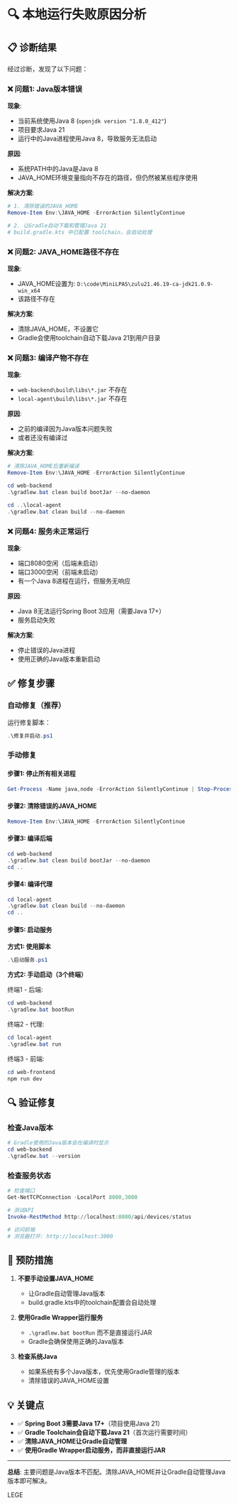 # 🔍 本地运行失败原因分析

## 📋 诊断结果

经过诊断，发现了以下问题：

### ❌ 问题1: Java版本错误

**现象**:
- 当前系统使用Java 8 (`openjdk version "1.8.0_412"`)
- 项目要求Java 21
- 运行中的Java进程使用Java 8，导致服务无法启动

**原因**:
- 系统PATH中的Java是Java 8
- JAVA_HOME环境变量指向不存在的路径，但仍然被某些程序使用

**解决方案**:
```powershell
# 1. 清除错误的JAVA_HOME
Remove-Item Env:\JAVA_HOME -ErrorAction SilentlyContinue

# 2. 让Gradle自动下载和管理Java 21
# build.gradle.kts 中已配置 toolchain，会自动处理
```

### ❌ 问题2: JAVA_HOME路径不存在

**现象**:
- JAVA_HOME设置为: `D:\code\MiniLPAS\zulu21.46.19-ca-jdk21.0.9-win_x64`
- 该路径不存在

**解决方案**:
- 清除JAVA_HOME，不设置它
- Gradle会使用toolchain自动下载Java 21到用户目录

### ❌ 问题3: 编译产物不存在

**现象**:
- `web-backend\build\libs\*.jar` 不存在
- `local-agent\build\libs\*.jar` 不存在

**原因**:
- 之前的编译因为Java版本问题失败
- 或者还没有编译过

**解决方案**:
```powershell
# 清除JAVA_HOME后重新编译
Remove-Item Env:\JAVA_HOME -ErrorAction SilentlyContinue

cd web-backend
.\gradlew.bat clean build bootJar --no-daemon

cd ..\local-agent
.\gradlew.bat clean build --no-daemon
```

### ❌ 问题4: 服务未正常运行

**现象**:
- 端口8080空闲（后端未启动）
- 端口3000空闲（前端未启动）
- 有一个Java 8进程在运行，但服务无响应

**原因**:
- Java 8无法运行Spring Boot 3应用（需要Java 17+）
- 服务启动失败

**解决方案**:
- 停止错误的Java进程
- 使用正确的Java版本重新启动

## ✅ 修复步骤

### 自动修复（推荐）

运行修复脚本：
```powershell
.\修复并启动.ps1
```

### 手动修复

#### 步骤1: 停止所有相关进程
```powershell
Get-Process -Name java,node -ErrorAction SilentlyContinue | Stop-Process -Force
```

#### 步骤2: 清除错误的JAVA_HOME
```powershell
Remove-Item Env:\JAVA_HOME -ErrorAction SilentlyContinue
```

#### 步骤3: 编译后端
```powershell
cd web-backend
.\gradlew.bat clean build bootJar --no-daemon
cd ..
```

#### 步骤4: 编译代理
```powershell
cd local-agent
.\gradlew.bat clean build --no-daemon
cd ..
```

#### 步骤5: 启动服务

**方式1: 使用脚本**
```powershell
.\启动服务.ps1
```

**方式2: 手动启动（3个终端）**

终端1 - 后端:
```powershell
cd web-backend
.\gradlew.bat bootRun
```

终端2 - 代理:
```powershell
cd local-agent
.\gradlew.bat run
```

终端3 - 前端:
```powershell
cd web-frontend
npm run dev
```

## 🔍 验证修复

### 检查Java版本
```powershell
# Gradle使用的Java版本会在编译时显示
cd web-backend
.\gradlew.bat --version
```

### 检查服务状态
```powershell
# 检查端口
Get-NetTCPConnection -LocalPort 8080,3000

# 测试API
Invoke-RestMethod http://localhost:8080/api/devices/status

# 访问前端
# 浏览器打开: http://localhost:3000
```

## 📝 预防措施

1. **不要手动设置JAVA_HOME**
   - 让Gradle自动管理Java版本
   - build.gradle.kts中的toolchain配置会自动处理

2. **使用Gradle Wrapper运行服务**
   - `.\gradlew.bat bootRun` 而不是直接运行JAR
   - Gradle会确保使用正确的Java版本

3. **检查系统Java**
   - 如果系统有多个Java版本，优先使用Gradle管理的版本
   - 清除错误的JAVA_HOME设置

## 💡 关键点

- ✅ **Spring Boot 3需要Java 17+**（项目使用Java 21）
- ✅ **Gradle Toolchain会自动下载Java 21**（首次运行需要时间）
- ✅ **清除JAVA_HOME让Gradle自动管理**
- ✅ **使用Gradle Wrapper启动服务，而非直接运行JAR**

---

**总结**: 主要问题是Java版本不匹配。清除JAVA_HOME并让Gradle自动管理Java版本即可解决。

 LEGE



